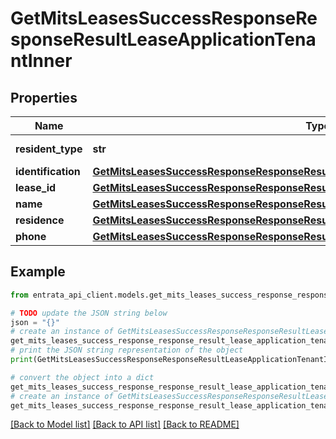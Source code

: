 # GetMitsLeasesSuccessResponseResponseResultLeaseApplicationTenantInner


## Properties

Name | Type | Description | Notes
------------ | ------------- | ------------- | -------------
**resident_type** | **str** | Type of the resident | 
**identification** | [**GetMitsLeasesSuccessResponseResponseResultLeaseApplicationTenantInnerIdentification**](GetMitsLeasesSuccessResponseResponseResultLeaseApplicationTenantInnerIdentification.md) |  | 
**lease_id** | [**GetMitsLeasesSuccessResponseResponseResultLeaseApplicationTenantInnerLeaseID**](GetMitsLeasesSuccessResponseResponseResultLeaseApplicationTenantInnerLeaseID.md) |  | 
**name** | [**GetMitsLeasesSuccessResponseResponseResultLeaseApplicationTenantInnerName**](GetMitsLeasesSuccessResponseResponseResultLeaseApplicationTenantInnerName.md) |  | 
**residence** | [**GetMitsLeasesSuccessResponseResponseResultLeaseApplicationTenantInnerResidence**](GetMitsLeasesSuccessResponseResponseResultLeaseApplicationTenantInnerResidence.md) |  | 
**phone** | [**GetMitsLeasesSuccessResponseResponseResultLeaseApplicationTenantInnerPhone**](GetMitsLeasesSuccessResponseResponseResultLeaseApplicationTenantInnerPhone.md) |  | 

## Example

```python
from entrata_api_client.models.get_mits_leases_success_response_response_result_lease_application_tenant_inner import GetMitsLeasesSuccessResponseResponseResultLeaseApplicationTenantInner

# TODO update the JSON string below
json = "{}"
# create an instance of GetMitsLeasesSuccessResponseResponseResultLeaseApplicationTenantInner from a JSON string
get_mits_leases_success_response_response_result_lease_application_tenant_inner_instance = GetMitsLeasesSuccessResponseResponseResultLeaseApplicationTenantInner.from_json(json)
# print the JSON string representation of the object
print(GetMitsLeasesSuccessResponseResponseResultLeaseApplicationTenantInner.to_json())

# convert the object into a dict
get_mits_leases_success_response_response_result_lease_application_tenant_inner_dict = get_mits_leases_success_response_response_result_lease_application_tenant_inner_instance.to_dict()
# create an instance of GetMitsLeasesSuccessResponseResponseResultLeaseApplicationTenantInner from a dict
get_mits_leases_success_response_response_result_lease_application_tenant_inner_from_dict = GetMitsLeasesSuccessResponseResponseResultLeaseApplicationTenantInner.from_dict(get_mits_leases_success_response_response_result_lease_application_tenant_inner_dict)
```
[[Back to Model list]](../README.md#documentation-for-models) [[Back to API list]](../README.md#documentation-for-api-endpoints) [[Back to README]](../README.md)


